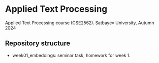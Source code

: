 # Applied Text Processing

Applied Text Processing course (CSE2562). Satbayev University, Autumn 2024

## Repository structure

- week01_embeddings: seminar task, homework for week 1.
